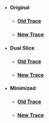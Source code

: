 * ### **Original**
    * ### [Old Trace](../../assets/results/subject1/Original/trace-old.txt)
    * ### [New Trace](../../assets/results/subject1/Original/trace-new.txt)
* ### **Dual Slice**
    * ### [Old Trace](../../assets/results/subject1/Dual/dual-old.txt)
    * ### [New Trace](../../assets/results/subject1/Dual/dual-new.txt)
* ### **Minimized**
    * ### [Old Trace](../../assets/results/subject1/Mini/mini-old.txt)
    * ### [New Trace](../../assets/results/subject1/Mini/mini-new.txt)

    